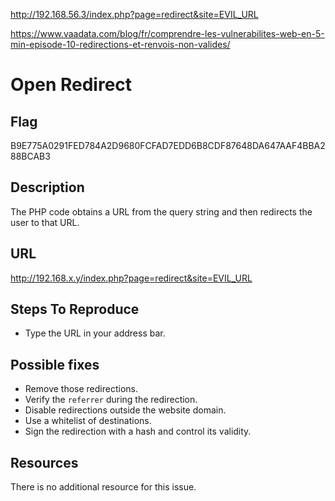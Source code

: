 http://192.168.56.3/index.php?page=redirect&site=EVIL_URL

https://www.vaadata.com/blog/fr/comprendre-les-vulnerabilites-web-en-5-min-episode-10-redirections-et-renvois-non-valides/

# Open Redirect

## Flag

B9E775A0291FED784A2D9680FCFAD7EDD6B8CDF87648DA647AAF4BBA288BCAB3

## Description

The PHP code obtains a URL from the query string and then redirects the user to that URL.

## URL

http://192.168.x.y/index.php?page=redirect&site=EVIL_URL

## Steps To Reproduce

- Type the URL in your address bar.

## Possible fixes

- Remove those redirections.
- Verify the `referrer` during the redirection.
- Disable redirections outside the website domain.
- Use a whitelist of destinations.
- Sign the redirection with a hash and control its validity.

## Resources

There is no additional resource for this issue.

